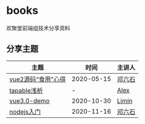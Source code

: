# books

欢聚堂前端组技术分享资料

## 分享主题

主题 | 时间 | 主讲人
--- | --- | ---
[vue2源码“食用”心得](/vue2源码“食用”心得) | 2020-05-15 | [邓六石](https://github.com/syory-ken)
[tapable浅析](/tapable浅析) | - | [Alex](https://github.com/Alex-Li2018)
[vue3.0-demo](/vue3.0-demo) | 2020-10-30 | [Limin](https://github.com/limin0304)
[nodejs入门](/nodejs入门) | 2020-11-16 | [邓六石](https://github.com/syory-ken)
